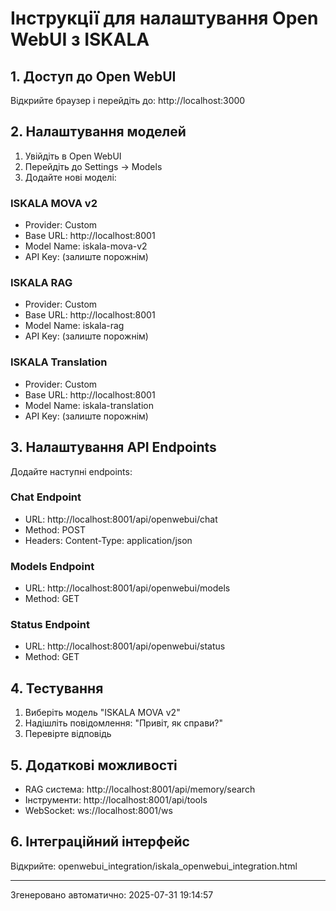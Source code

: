 
# Інструкції для налаштування Open WebUI з ISKALA

## 1. Доступ до Open WebUI
Відкрийте браузер і перейдіть до: http://localhost:3000

## 2. Налаштування моделей
1. Увійдіть в Open WebUI
2. Перейдіть до Settings -> Models
3. Додайте нові моделі:

### ISKALA MOVA v2
- Provider: Custom
- Base URL: http://localhost:8001
- Model Name: iskala-mova-v2
- API Key: (залиште порожнім)

### ISKALA RAG
- Provider: Custom  
- Base URL: http://localhost:8001
- Model Name: iskala-rag
- API Key: (залиште порожнім)

### ISKALA Translation
- Provider: Custom
- Base URL: http://localhost:8001
- Model Name: iskala-translation
- API Key: (залиште порожнім)

## 3. Налаштування API Endpoints
Додайте наступні endpoints:

### Chat Endpoint
- URL: http://localhost:8001/api/openwebui/chat
- Method: POST
- Headers: Content-Type: application/json

### Models Endpoint
- URL: http://localhost:8001/api/openwebui/models
- Method: GET

### Status Endpoint
- URL: http://localhost:8001/api/openwebui/status
- Method: GET

## 4. Тестування
1. Виберіть модель "ISKALA MOVA v2"
2. Надішліть повідомлення: "Привіт, як справи?"
3. Перевірте відповідь

## 5. Додаткові можливості
- RAG система: http://localhost:8001/api/memory/search
- Інструменти: http://localhost:8001/api/tools
- WebSocket: ws://localhost:8001/ws

## 6. Інтеграційний інтерфейс
Відкрийте: openwebui_integration/iskala_openwebui_integration.html

---
Згенеровано автоматично: 2025-07-31 19:14:57
